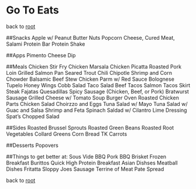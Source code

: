 # Go To Eats

back to [root](../README.md)

##Snacks
Apple w/ Peanut Butter
Nuts
Popcorn
Cheese, Cured Meat, Salami
Protein Bar
Protein Shake

##Apps
Pimento Cheese Dip

##Meals
Chicken Stir Fry
Chicken Marsala
Chicken Picatta
Roasted Pork Loin
Grilled Salmon
Pan Seared Trout
Chili
Chipotle Shrimp and Corn Chowder
Balsamic Beef Stew
Chicken Parm w/ Red Sauce
Bolognese
Tupelo Honey Wings
Cobb Salad
Taco Salad
Beef Tacos
Salmon Tacos
Skirt Steak Fajatas
Quesadillas
Spicy Sausage (Chicken, Beef, or Pork)
Bratwurst Sausage
Grilled Cheese w/ Tomato Soup
Burger
Oven Roasted Chicken Parts
Chicken Salad
Choirzzo and Eggs
Tuna Salad w/ Mayo
Tuna Salad w/ Guac and Salsa
Shrimp and Feta Spinach Saldad w/ Cilantro Lime Dressing
Spat’s Chopped Salad

##Sides
Roasted Brussel Sprouts
Roasted Green Beans
Roasted Root Vegetables
Collard Greens
Corn Bread
TK Carrots

##Desserts
Popovers

##Things to get better at:
Sous Vide
BBQ Pork
BBQ Brisket
Frozen Breakfast Burittos
Quick High Protein Breakfast
Asian Dishses
Meatball Dishes
Fritatta
Sloppy Joes
Sausage
Terrine of Meat
Pate Spread

back to [root](../README.md)